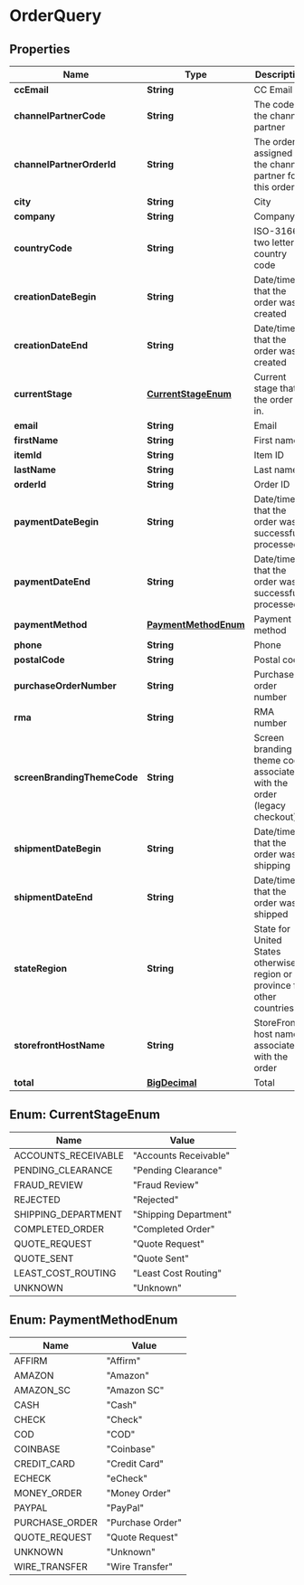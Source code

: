 
# OrderQuery

## Properties
Name | Type | Description | Notes
------------ | ------------- | ------------- | -------------
**ccEmail** | **String** | CC Email |  [optional]
**channelPartnerCode** | **String** | The code of the channel partner |  [optional]
**channelPartnerOrderId** | **String** | The order ID assigned by the channel partner for this order |  [optional]
**city** | **String** | City |  [optional]
**company** | **String** | Company |  [optional]
**countryCode** | **String** | ISO-3166 two letter country code |  [optional]
**creationDateBegin** | **String** | Date/time that the order was created |  [optional]
**creationDateEnd** | **String** | Date/time that the order was created |  [optional]
**currentStage** | [**CurrentStageEnum**](#CurrentStageEnum) | Current stage that the order is in. |  [optional]
**email** | **String** | Email |  [optional]
**firstName** | **String** | First name |  [optional]
**itemId** | **String** | Item ID |  [optional]
**lastName** | **String** | Last name |  [optional]
**orderId** | **String** | Order ID |  [optional]
**paymentDateBegin** | **String** | Date/time that the order was successfully processed |  [optional]
**paymentDateEnd** | **String** | Date/time that the order was successfully processed |  [optional]
**paymentMethod** | [**PaymentMethodEnum**](#PaymentMethodEnum) | Payment method |  [optional]
**phone** | **String** | Phone |  [optional]
**postalCode** | **String** | Postal code |  [optional]
**purchaseOrderNumber** | **String** | Purchase order number |  [optional]
**rma** | **String** | RMA number |  [optional]
**screenBrandingThemeCode** | **String** | Screen branding theme code associated with the order (legacy checkout) |  [optional]
**shipmentDateBegin** | **String** | Date/time that the order was shipping |  [optional]
**shipmentDateEnd** | **String** | Date/time that the order was shipped |  [optional]
**stateRegion** | **String** | State for United States otherwise region or province for other countries |  [optional]
**storefrontHostName** | **String** | StoreFront host name associated with the order |  [optional]
**total** | [**BigDecimal**](BigDecimal.md) | Total |  [optional]


<a name="CurrentStageEnum"></a>
## Enum: CurrentStageEnum
Name | Value
---- | -----
ACCOUNTS_RECEIVABLE | &quot;Accounts Receivable&quot;
PENDING_CLEARANCE | &quot;Pending Clearance&quot;
FRAUD_REVIEW | &quot;Fraud Review&quot;
REJECTED | &quot;Rejected&quot;
SHIPPING_DEPARTMENT | &quot;Shipping Department&quot;
COMPLETED_ORDER | &quot;Completed Order&quot;
QUOTE_REQUEST | &quot;Quote Request&quot;
QUOTE_SENT | &quot;Quote Sent&quot;
LEAST_COST_ROUTING | &quot;Least Cost Routing&quot;
UNKNOWN | &quot;Unknown&quot;


<a name="PaymentMethodEnum"></a>
## Enum: PaymentMethodEnum
Name | Value
---- | -----
AFFIRM | &quot;Affirm&quot;
AMAZON | &quot;Amazon&quot;
AMAZON_SC | &quot;Amazon SC&quot;
CASH | &quot;Cash&quot;
CHECK | &quot;Check&quot;
COD | &quot;COD&quot;
COINBASE | &quot;Coinbase&quot;
CREDIT_CARD | &quot;Credit Card&quot;
ECHECK | &quot;eCheck&quot;
MONEY_ORDER | &quot;Money Order&quot;
PAYPAL | &quot;PayPal&quot;
PURCHASE_ORDER | &quot;Purchase Order&quot;
QUOTE_REQUEST | &quot;Quote Request&quot;
UNKNOWN | &quot;Unknown&quot;
WIRE_TRANSFER | &quot;Wire Transfer&quot;



